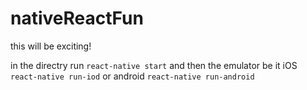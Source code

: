 # nativeReactFun

this will be exciting!

in the directry run
`react-native start`
and then the emulator be it iOS `react-native run-iod` or android `react-native run-android`
